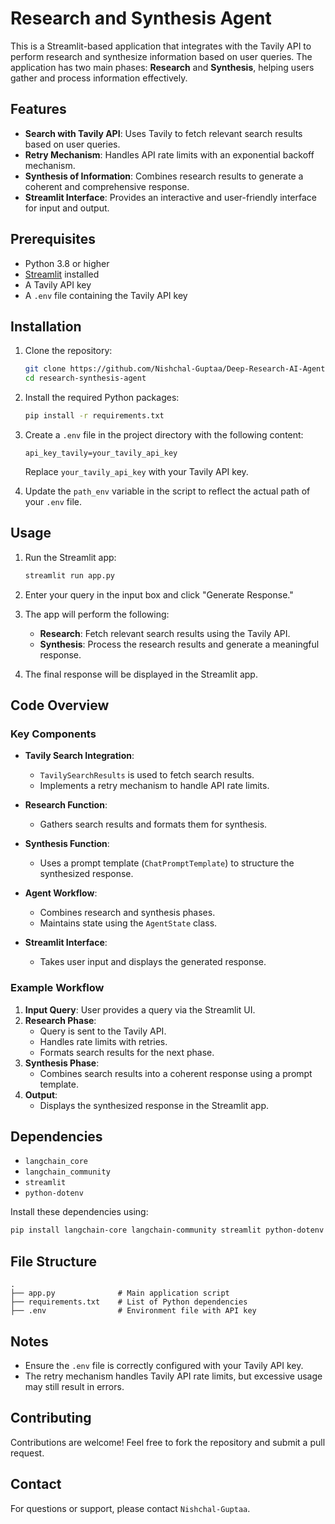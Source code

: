 # Research and Synthesis Agent

This is a Streamlit-based application that integrates with the Tavily API to perform research and synthesize information based on user queries. The application has two main phases: **Research** and **Synthesis**, helping users gather and process information effectively.

## Features

- **Search with Tavily API**: Uses Tavily to fetch relevant search results based on user queries.
- **Retry Mechanism**: Handles API rate limits with an exponential backoff mechanism.
- **Synthesis of Information**: Combines research results to generate a coherent and comprehensive response.
- **Streamlit Interface**: Provides an interactive and user-friendly interface for input and output.

## Prerequisites

- Python 3.8 or higher
- [Streamlit](https://streamlit.io/) installed
- A Tavily API key
- A `.env` file containing the Tavily API key

## Installation

1. Clone the repository:
   ```bash
   git clone https://github.com/Nishchal-Guptaa/Deep-Research-AI-Agent.git
   cd research-synthesis-agent
   ```

2. Install the required Python packages:
   ```bash
   pip install -r requirements.txt
   ```

3. Create a `.env` file in the project directory with the following content:
   ```env
   api_key_tavily=your_tavily_api_key
   ```

   Replace `your_tavily_api_key` with your Tavily API key.

4. Update the `path_env` variable in the script to reflect the actual path of your `.env` file.

## Usage

1. Run the Streamlit app:
   ```bash
   streamlit run app.py
   ```

2. Enter your query in the input box and click "Generate Response."

3. The app will perform the following:
   - **Research**: Fetch relevant search results using the Tavily API.
   - **Synthesis**: Process the research results and generate a meaningful response.

4. The final response will be displayed in the Streamlit app.

## Code Overview

### Key Components

- **Tavily Search Integration**: 
  - `TavilySearchResults` is used to fetch search results.
  - Implements a retry mechanism to handle API rate limits.

- **Research Function**:
  - Gathers search results and formats them for synthesis.

- **Synthesis Function**:
  - Uses a prompt template (`ChatPromptTemplate`) to structure the synthesized response.

- **Agent Workflow**:
  - Combines research and synthesis phases.
  - Maintains state using the `AgentState` class.

- **Streamlit Interface**:
  - Takes user input and displays the generated response.

### Example Workflow

1. **Input Query**: User provides a query via the Streamlit UI.
2. **Research Phase**: 
   - Query is sent to the Tavily API.
   - Handles rate limits with retries.
   - Formats search results for the next phase.
3. **Synthesis Phase**:
   - Combines search results into a coherent response using a prompt template.
4. **Output**:
   - Displays the synthesized response in the Streamlit app.

## Dependencies

- `langchain_core`
- `langchain_community`
- `streamlit`
- `python-dotenv`

Install these dependencies using:
```bash
pip install langchain-core langchain-community streamlit python-dotenv langchain
```

## File Structure

```
.
├── app.py              # Main application script
├── requirements.txt    # List of Python dependencies
├── .env                # Environment file with API key
```

## Notes

- Ensure the `.env` file is correctly configured with your Tavily API key.
- The retry mechanism handles Tavily API rate limits, but excessive usage may still result in errors.


## Contributing

Contributions are welcome! Feel free to fork the repository and submit a pull request.

## Contact

For questions or support, please contact `Nishchal-Guptaa`.
